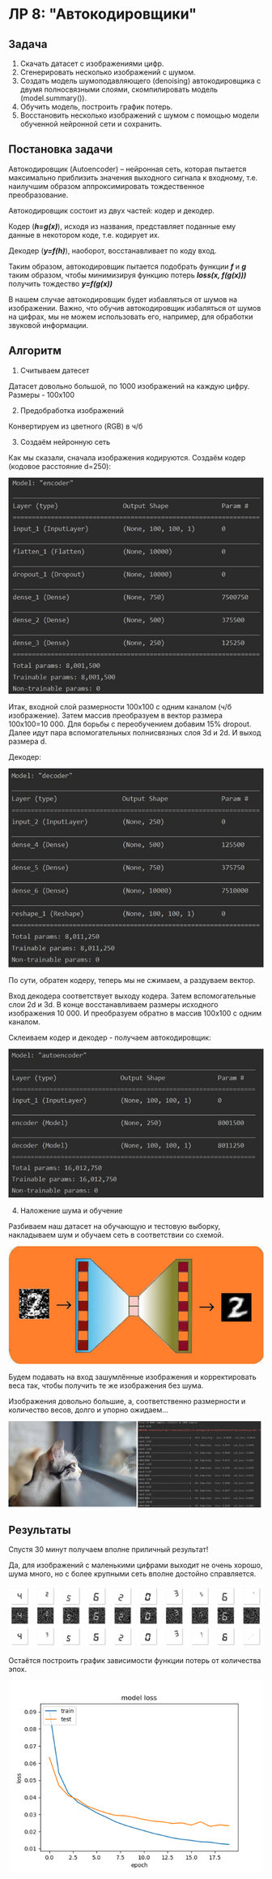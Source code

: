 # ЛР 8: "Автокодировщики"

## Задача
1.	Скачать датасет  c изображениями цифр.
2.	Сгенерировать несколько изображений с шумом.
3.	Создать модель шумоподавляющего (denoising) автокодировщика с двумя полносвязными слоями, скомпилировать модель (model.summary()).
4.	Обучить модель, построить график потерь.
5.	Восстановить несколько изображений с шумом с помощью модели обученной нейронной сети и сохранить.



## Постановка задачи

Автокодировщик (Autoencoder) – нейронная сеть, которая пытается максимально приблизить значения выходного сигнала к входному, т.е. наилучшим образом аппроксимировать тождественное преобразование.

Автокодировщик состоит из двух частей: кодер и декодер.

Кодер (***h=g(x)***), исходя из названия, представляет поданные ему данные в некотором коде, т.е. кодирует их.

Декодер (***y=f(h)***), наоборот, восстанавливает по коду вход.

Таким образом, автокодировщик пытается подобрать функции ***f*** и ***g*** таким образом, чтобы минимизируя функцию потерь ***loss(x, f(g(x)))*** получить тождество ***y=f(g(x))***

В нашем случае автокодировщик будет избавляться от шумов на изображении.
Важно, что обучив автокодировщик избаляться от шумов на цифрах, мы не можем использовать его, например, для обработки звуковой информации.

## Алгоритм
1. Считываем датесет

Датасет довольно большой, по 1000 изображений на каждую цифру.
Размеры - 100x100

2. Предобработка изображений

Конвертируем из цветного (RGB) в ч/б

3. Создаём нейронную сеть

Как мы сказали, сначала изображения кодируются.
Создаём кодер (кодовое расстояние d=250):

![encoder](image/encoder.JPG)

Итак, входной слой размерности 100x100 с одним каналом (ч/б изображение).
Затем массив преобразуем в вектор размера 100x100=10 000.
Для борьбы с переобучением добавим 15% dropout.
Далее идут пара вспомогательных полнисвязных слоя 3d и 2d.
И выход размера d.

Декодер:

![decoder](image/decoder.JPG)

По сути, обратен кодеру, теперь мы не сжимаем, а раздуваем вектор.

Вход декодера соответствует выходу кодера.
Затем вспомогательные слои 2d и 3d.
В конце восстанавливаем размеры исходного изображения 10 000.
И преобразуем обратно в массив 100x100 с одним каналом.

Склеиваем кодер и декодер - получаем автокодировщик:

![Autoencoder](image/autoencoder.jpg)

4. Наложение шума и обучение

Разбиваем наш датасет на обучающую и тестовую выборку, накладываем шум и обучаем сеть в соответствии со схемой.

![shema](image/shemka.JPG)

Будем подавать на вход зашумлённые изображения и корректировать веса так, чтобы получить те же изображения без шума.



Изображения довольно большие, а, соответственно размерности и количество весов, долго и упорно ожидаем...

![shema](image/time.JPG)

## Результаты

Спустя 30 минут получаем вполне приличный результат!

Да, для изображений с маленькими цифрами выходит не очень хорошо, шума много, но с более крупными сеть вполне достойно справляется.


![result](image/result.JPG)

Остаётся построить график зависимости функции потерь от количества эпох.

![graph](image/graph.JPG)
